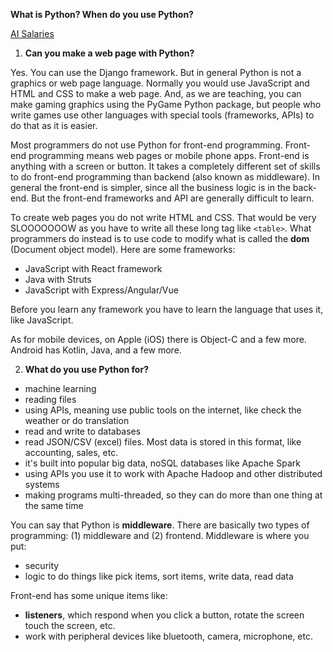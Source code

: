 **What is Python?  When do you use Python?**

[AI Salaries](https://www.foxbusiness.com/fox-news-tech/ai-jobs-salaries-worth-900000-report)

1.  **Can you make a web page with Python?**  

Yes.  You can use the Django framework.  But in general Python is not a graphics or web page language.  Normally you would use JavaScript and HTML and CSS to make a web page. And, as we are teaching, you can make gaming graphics using the PyGame Python package, but people who write games use other languages with special tools (frameworks, APIs) to do that as it is easier.

Most programmers do not use Python for front-end programming.  Front-end programming means web pages or mobile phone apps.  Front-end is anything with a screen or button.  It takes a completely different set of skills to do front-end programming than backend (also known as middleware).  In general the front-end is simpler, since all the business logic is in the back-end.  But the front-end frameworks and API are generally difficult to learn.  

To create web pages you do not write HTML and CSS.  That would be very SLOOOOOOOW as you have to write all these long tag like `<table>`.  What programmers do instead is to use code to modify what is called the **dom** (Document object model).  Here are some frameworks:

* JavaScript with React framework
* Java with Struts
* JavaScript with Express/Angular/Vue

Before you learn any framework you have to learn the language that uses it, like JavaScript.

As for mobile devices, on Apple (iOS) there is Object-C and a few more.  Android has Kotlin, Java, and a few more.

2.  **What do you use Python for?**

* machine learning
* reading files
* using APIs, meaning use public tools on the internet, like check the weather or do translation
* read and write to databases
* read JSON/CSV (excel) files.  Most data is stored in this format, like accounting, sales, etc.
* it's built into popular big data, noSQL databases like Apache Spark
* using APIs you use it to work with Apache Hadoop and other distributed systems
* making programs multi-threaded, so they can do more than one thing at the same time


You can say that Python is **middleware**.  There are basically two types of programming: (1) middleware and (2) frontend.  Middleware is where you put:

* security
* logic to do things like pick items, sort items, write data, read data

Front-end has some unique items like:

* **listeners**, which respond when you click a button, rotate the screen touch the screen, etc.
* work with peripheral devices like bluetooth, camera, microphone, etc.






